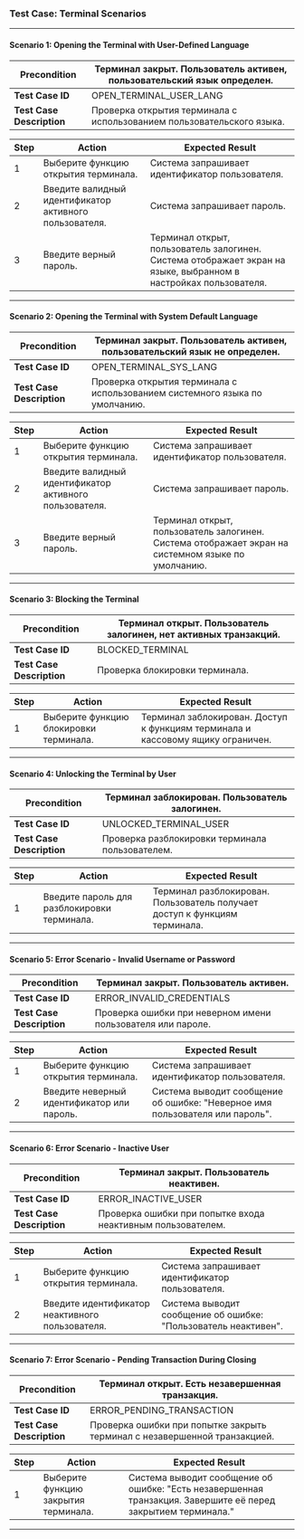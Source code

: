 ### **Test Case: Terminal Scenarios**

---

#### **Scenario 1: Opening the Terminal with User-Defined Language**

| **Precondition**       | Терминал закрыт. Пользователь активен, пользовательский язык определен. |
|------------------------|------------------------------------------------------------------------|
| **Test Case ID**       | OPEN_TERMINAL_USER_LANG                                             |
| **Test Case Description** | Проверка открытия терминала с использованием пользовательского языка.  |

| **Step** | **Action**                                      | **Expected Result**                                                                 |
|----------|-------------------------------------------------|------------------------------------------------------------------------------------|
| 1        | Выберите функцию открытия терминала.            | Система запрашивает идентификатор пользователя.                                    |
| 2        | Введите валидный идентификатор активного пользователя. | Система запрашивает пароль.                                                       |
| 3        | Введите верный пароль.                          | Терминал открыт, пользователь залогинен. Система отображает экран на языке, выбранном в настройках пользователя. |

---

#### **Scenario 2: Opening the Terminal with System Default Language**

| **Precondition**       | Терминал закрыт. Пользователь активен, пользовательский язык не определен. |
|------------------------|---------------------------------------------------------------------------|
| **Test Case ID**       | OPEN_TERMINAL_SYS_LANG                                                |
| **Test Case Description** | Проверка открытия терминала с использованием системного языка по умолчанию. |

| **Step** | **Action**                                      | **Expected Result**                                                                 |
|----------|-------------------------------------------------|------------------------------------------------------------------------------------|
| 1        | Выберите функцию открытия терминала.            | Система запрашивает идентификатор пользователя.                                    |
| 2        | Введите валидный идентификатор активного пользователя. | Система запрашивает пароль.                                                       |
| 3        | Введите верный пароль.                          | Терминал открыт, пользователь залогинен. Система отображает экран на системном языке по умолчанию. |

---

#### **Scenario 3: Blocking the Terminal**

| **Precondition**       | Терминал открыт. Пользователь залогинен, нет активных транзакций. |
|------------------------|-------------------------------------------------------------------|
| **Test Case ID**       | BLOCKED_TERMINAL                                                |
| **Test Case Description** | Проверка блокировки терминала.                                   |

| **Step** | **Action**                                      | **Expected Result**                                                                 |
|----------|-------------------------------------------------|------------------------------------------------------------------------------------|
| 1        | Выберите функцию блокировки терминала.          | Терминал заблокирован. Доступ к функциям терминала и кассовому ящику ограничен.    |

---

#### **Scenario 4: Unlocking the Terminal by User**

| **Precondition**       | Терминал заблокирован. Пользователь залогинен. |
|------------------------|------------------------------------------------|
| **Test Case ID**       | UNLOCKED_TERMINAL_USER                        |
| **Test Case Description** | Проверка разблокировки терминала пользователем. |

| **Step** | **Action**                                      | **Expected Result**                                                                 |
|----------|-------------------------------------------------|------------------------------------------------------------------------------------|
| 1        | Введите пароль для разблокировки терминала.     | Терминал разблокирован. Пользователь получает доступ к функциям терминала.         |

---

#### **Scenario 5: Error Scenario - Invalid Username or Password**

| **Precondition**       | Терминал закрыт. Пользователь активен. |
|------------------------|----------------------------------------|
| **Test Case ID**       | ERROR_INVALID_CREDENTIALS          |
| **Test Case Description** | Проверка ошибки при неверном имени пользователя или пароле. |

| **Step** | **Action**                                      | **Expected Result**                                                                 |
|----------|-------------------------------------------------|------------------------------------------------------------------------------------|
| 1        | Выберите функцию открытия терминала.            | Система запрашивает идентификатор пользователя.                                    |
| 2        | Введите неверный идентификатор или пароль.      | Система выводит сообщение об ошибке: "Неверное имя пользователя или пароль".       |

---

#### **Scenario 6: Error Scenario - Inactive User**

| **Precondition**       | Терминал закрыт. Пользователь неактивен. |
|------------------------|------------------------------------------|
| **Test Case ID**       | ERROR_INACTIVE_USER                   |
| **Test Case Description** | Проверка ошибки при попытке входа неактивным пользователем. |

| **Step** | **Action**                                      | **Expected Result**                                                                 |
|----------|-------------------------------------------------|------------------------------------------------------------------------------------|
| 1        | Выберите функцию открытия терминала.            | Система запрашивает идентификатор пользователя.                                    |
| 2        | Введите идентификатор неактивного пользователя. | Система выводит сообщение об ошибке: "Пользователь неактивен".                     |

---

#### **Scenario 7: Error Scenario - Pending Transaction During Closing**

| **Precondition**       | Терминал открыт. Есть незавершенная транзакция. |
|------------------------|-------------------------------------------------|
| **Test Case ID**       | ERROR_PENDING_TRANSACTION                   |
| **Test Case Description** | Проверка ошибки при попытке закрыть терминал с незавершенной транзакцией. |

| **Step** | **Action**                                      | **Expected Result**                                                                 |
|----------|-------------------------------------------------|------------------------------------------------------------------------------------|
| 1        | Выберите функцию закрытия терминала.            | Система выводит сообщение об ошибке: "Есть незавершенная транзакция. Завершите её перед закрытием терминала." |

---
